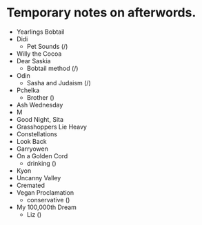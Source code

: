 # Temporary notes on afterwords.
* Yearlings Bobtail
* Didi
    * Pet Sounds (/)
* Willy the Cocoa
* Dear Saskia
    * Bobtail method (/)
* Odin
    * Sasha and Judaism (/)
* Pchelka
    * Brother ()
* Ash Wednesday
* M
* Good Night, Sita
* Grasshoppers Lie Heavy
* Constellations
* Look Back
* Garryowen
* On a Golden Cord
    * drinking ()
* Kyon
* Uncanny Valley
* Cremated
* Vegan Proclamation
    * conservative ()
* My 100,000th Dream
    * Liz ()
